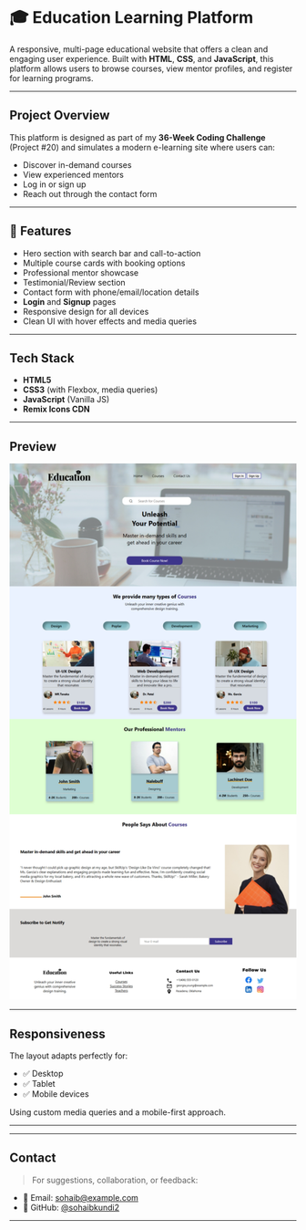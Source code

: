 # 🎓 Education Learning Platform

A responsive, multi-page educational website that offers a clean and engaging user experience. Built with **HTML**, **CSS**, and **JavaScript**, this platform allows users to browse courses, view mentor profiles, and register for learning programs.

---

##   Project Overview

This platform is designed as part of my **36-Week Coding Challenge** (Project #20) and simulates a modern e-learning site where users can:

- Discover in-demand courses
- View experienced mentors
- Log in or sign up
- Reach out through the contact form

---

## 🌟 Features

-  Hero section with search bar and call-to-action
-  Multiple course cards with booking options
-  Professional mentor showcase
-  Testimonial/Review section
-  Contact form with phone/email/location details
-  **Login** and **Signup** pages
-  Responsive design for all devices
-  Clean UI with hover effects and media queries

---

##  Tech Stack

- **HTML5**
- **CSS3** (with Flexbox, media queries)
- **JavaScript** (Vanilla JS)
- **Remix Icons CDN**

---
## Preview
![ss](image.png)

---

##  Responsiveness

The layout adapts perfectly for:
- ✅ Desktop
- ✅ Tablet
- ✅ Mobile devices

Using custom media queries and a mobile-first approach.

---

---

##  Contact

> For suggestions, collaboration, or feedback:

- 📧 Email: sohaib@example.com  
- 🔗 GitHub: [@sohaibkundi2](https://github.com/sohaibkundi)

---


